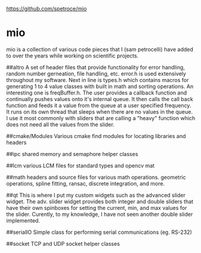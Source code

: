 https://github.com/spetroce/mio

# mio

mio is a collection of various code pieces that I (sam petrocelli) have added to over the years while working on scientific projects.

##altro
  A set of header files that provide functionality for error handling, random number gerneation, file handling, etc.
  error.h is used extensively throughout my software. Next in line is types.h which contains macros for generating 1 to 4 value classes with built in math and sorting operations.
  An interesting one is freqBuffer.h. The user provides a callback function and continually pushes values onto it's internal queue. It then calls the call back function and feeds it a value from the queue at a user specified frequency. It runs on its own thread that sleeps when there are no values in the queue. I use it most commonly with sliders that are calling a "heavy" function which does not need all the values from the slider.
  
##cmake/Modules
  Various cmake find modules for locating libraries and headers
  
##ipc
  shared memory and semaphore helper classes
  
##lcm
  various LCM files for standard types and opencv mat
  
##math
  headers and source files for various math operations. geometric operations, spline fitting, ransac, discrete integration, and more.
  
##qt
  This is where I put my custom widgets such as the advanced slider widget. The adv. slider widget provides both integer and double sliders that have their own spinboxes for setting the current, min, and max values for the slider. Curently, to my knowledge, I have not seen another double slider implemented.
  
##serialIO
  Simple class for performing serial communications (eg. RS-232)
  
##socket
  TCP and UDP socket helper classes
